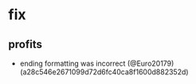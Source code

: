 # fix

## profits

* ending formatting was incorrect (@Euro20179) (a28c546e2671099d72d6fc40ca8f1600d882352d)


